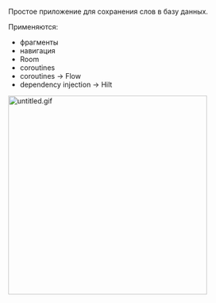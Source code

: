 Простое приложение для сохранения слов в базу данных.

Применяются: 
- фрагменты 
- навигация 
- Room 
- coroutines 
- coroutines -> Flow 
- dependency injection -> Hilt

<img alt="untitled.gif" src=".files%2Funtitled.gif" width="400"/>
